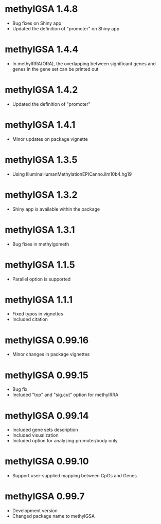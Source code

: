 # methylGSA 1.4.8
* Bug fixes on Shiny app
* Updated the definition of "promoter" on Shiny app

# methylGSA 1.4.4
* In methylRRA(ORA), the overlapping between significant 
genes and genes in the gene set can be printed out

# methylGSA 1.4.2
* Updated the definition of "promoter"

# methylGSA 1.4.1
* Minor updates on package vignette

# methylGSA 1.3.5
* Using IlluminaHumanMethylationEPICanno.ilm10b4.hg19

# methylGSA 1.3.2
* Shiny app is available within the package

# methylGSA 1.3.1
* Bug fixes in methylgometh

# methylGSA 1.1.5
* Parallel option is supported

# methylGSA 1.1.1
* Fixed typos in vignettes
* Included citation

# methylGSA 0.99.16
* Minor changes in package vignettes

# methylGSA 0.99.15
* Bug fix
* Included "top" and "sig.cut" option for methylRRA

# methylGSA 0.99.14
* Included gene sets description
* Included visualization
* Included option for analyzing promoter/body only

# methylGSA 0.99.10 
* Support user-supplied mapping between CpGs and Genes

# methylGSA 0.99.7  
* Development version   
* Changed package name to methylGSA
